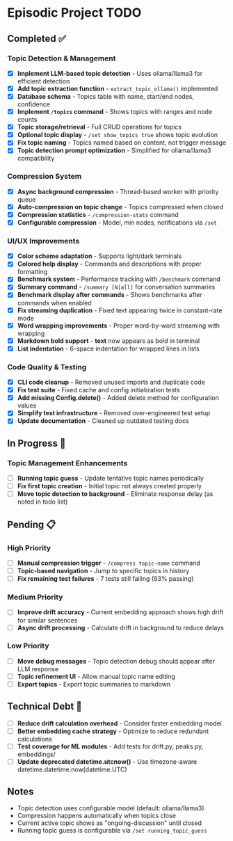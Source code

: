# Episodic Project TODO

## Completed ✅

### Topic Detection & Management
- [x] **Implement LLM-based topic detection** - Uses ollama/llama3 for efficient detection
- [x] **Add topic extraction function** - `extract_topic_ollama()` implemented
- [x] **Database schema** - Topics table with name, start/end nodes, confidence
- [x] **Implement `/topics` command** - Shows topics with ranges and node counts
- [x] **Topic storage/retrieval** - Full CRUD operations for topics
- [x] **Optional topic display** - `/set show_topics true` shows topic evolution
- [x] **Fix topic naming** - Topics named based on content, not trigger message
- [x] **Topic detection prompt optimization** - Simplified for ollama/llama3 compatibility

### Compression System
- [x] **Async background compression** - Thread-based worker with priority queue
- [x] **Auto-compression on topic change** - Topics compressed when closed
- [x] **Compression statistics** - `/compression-stats` command
- [x] **Configurable compression** - Model, min nodes, notifications via `/set`

### UI/UX Improvements
- [x] **Color scheme adaptation** - Supports light/dark terminals
- [x] **Colored help display** - Commands and descriptions with proper formatting
- [x] **Benchmark system** - Performance tracking with `/benchmark` command
- [x] **Summary command** - `/summary [N|all]` for conversation summaries
- [x] **Benchmark display after commands** - Shows benchmarks after commands when enabled
- [x] **Fix streaming duplication** - Fixed text appearing twice in constant-rate mode
- [x] **Word wrapping improvements** - Proper word-by-word streaming with wrapping
- [x] **Markdown bold support** - **text** now appears as bold in terminal
- [x] **List indentation** - 6-space indentation for wrapped lines in lists

### Code Quality & Testing
- [x] **CLI code cleanup** - Removed unused imports and duplicate code
- [x] **Fix test suite** - Fixed cache and config initialization tests
- [x] **Add missing Config.delete()** - Added delete method for configuration values
- [x] **Simplify test infrastructure** - Removed over-engineered test setup
- [x] **Update documentation** - Cleaned up outdated testing docs

## In Progress 🚧

### Topic Management Enhancements
- [ ] **Running topic guess** - Update tentative topic names periodically
- [ ] **Fix first topic creation** - Initial topic not always created properly
- [ ] **Move topic detection to background** - Eliminate response delay (as noted in todo list)

## Pending 📋

### High Priority
- [ ] **Manual compression trigger** - `/compress topic-name` command
- [ ] **Topic-based navigation** - Jump to specific topics in history
- [ ] **Fix remaining test failures** - 7 tests still failing (93% passing)

### Medium Priority  
- [ ] **Improve drift accuracy** - Current embedding approach shows high drift for similar sentences
- [ ] **Async drift processing** - Calculate drift in background to reduce delays

### Low Priority
- [ ] **Move debug messages** - Topic detection debug should appear after LLM response
- [ ] **Topic refinement UI** - Allow manual topic name editing
- [ ] **Export topics** - Export topic summaries to markdown

## Technical Debt 🔧
- [ ] **Reduce drift calculation overhead** - Consider faster embedding model
- [ ] **Better embedding cache strategy** - Optimize to reduce redundant calculations
- [ ] **Test coverage for ML modules** - Add tests for drift.py, peaks.py, embeddings/
- [ ] **Update deprecated datetime.utcnow()** - Use timezone-aware datetime.datetime.now(datetime.UTC)

## Notes
- Topic detection uses configurable model (default: ollama/llama3)
- Compression happens automatically when topics close
- Current active topic shows as "ongoing-discussion" until closed
- Running topic guess is configurable via `/set running_topic_guess`